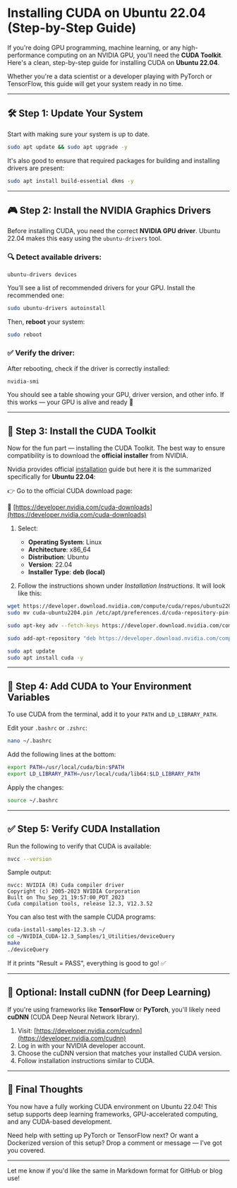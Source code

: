 # Installing CUDA on Ubuntu 22.04 (Step-by-Step Guide)

If you're doing GPU programming, machine learning, or any high-performance computing on an NVIDIA GPU, you'll need the **CUDA Toolkit**. Here's a clean, step-by-step guide for installing CUDA on **Ubuntu 22.04**.

Whether you're a data scientist or a developer playing with PyTorch or TensorFlow, this guide will get your system ready in no time.

---

## 🛠️ Step 1: Update Your System

Start with making sure your system is up to date.

```bash
sudo apt update && sudo apt upgrade -y
```

It's also good to ensure that required packages for building and installing drivers are present:

```bash
sudo apt install build-essential dkms -y
```

---

## 🎮 Step 2: Install the NVIDIA Graphics Drivers

Before installing CUDA, you need the correct **NVIDIA GPU driver**. Ubuntu 22.04 makes this easy using the `ubuntu-drivers` tool.

### 🔍 Detect available drivers:

```bash
ubuntu-drivers devices
```

You’ll see a list of recommended drivers for your GPU. Install the recommended one:

```bash
sudo ubuntu-drivers autoinstall
```

Then, **reboot** your system:

```bash
sudo reboot
```

### ✅ Verify the driver:

After rebooting, check if the driver is correctly installed:

```bash
nvidia-smi
```

You should see a table showing your GPU, driver version, and other info. If this works — your GPU is alive and ready 🎉

---

## 💾 Step 3: Install the CUDA Toolkit

Now for the fun part — installing the CUDA Toolkit. The best way to ensure compatibility is to download the **official installer** from NVIDIA.

Nvidia provides official [installation](https://docs.nvidia.com/cuda/cuda-installation-guide-linux/) guide but here it is the summarized specifically for **Ubuntu 22.04**:

👉 Go to the official CUDA download page:

🔗 [https://developer.nvidia.com/cuda-downloads](https://developer.nvidia.com/cuda-downloads)

1. Select:
   - **Operating System**: Linux  
   - **Architecture**: x86_64  
   - **Distribution**: Ubuntu  
   - **Version**: 22.04  
   - **Installer Type**: **deb (local)**

2. Follow the instructions shown under *Installation Instructions*. It will look like this:

```bash
wget https://developer.download.nvidia.com/compute/cuda/repos/ubuntu2204/x86_64/cuda-ubuntu2204.pin
sudo mv cuda-ubuntu2204.pin /etc/apt/preferences.d/cuda-repository-pin-600

sudo apt-key adv --fetch-keys https://developer.download.nvidia.com/compute/cuda/repos/ubuntu2204/x86_64/3bf863cc.pub

sudo add-apt-repository "deb https://developer.download.nvidia.com/compute/cuda/repos/ubuntu2204/x86_64/ /"

sudo apt update
sudo apt install cuda -y
```

---

## 🚀 Step 4: Add CUDA to Your Environment Variables

To use CUDA from the terminal, add it to your `PATH` and `LD_LIBRARY_PATH`.

Edit your `.bashrc` or `.zshrc`:

```bash
nano ~/.bashrc
```

Add the following lines at the bottom:

```bash
export PATH=/usr/local/cuda/bin:$PATH
export LD_LIBRARY_PATH=/usr/local/cuda/lib64:$LD_LIBRARY_PATH
```

Apply the changes:

```bash
source ~/.bashrc
```

---

## ✅ Step 5: Verify CUDA Installation

Run the following to verify that CUDA is available:

```bash
nvcc --version
```

Sample output:

```
nvcc: NVIDIA (R) Cuda compiler driver
Copyright (c) 2005-2023 NVIDIA Corporation
Built on Thu_Sep_21_19:57:00_PDT_2023
Cuda compilation tools, release 12.3, V12.3.52
```

You can also test with the sample CUDA programs:

```bash
cuda-install-samples-12.3.sh ~/
cd ~/NVIDIA_CUDA-12.3_Samples/1_Utilities/deviceQuery
make
./deviceQuery
```

If it prints "Result = PASS", everything is good to go! ✅

---

## 🧹 Optional: Install cuDNN (for Deep Learning)

If you're using frameworks like **TensorFlow** or **PyTorch**, you'll likely need **cuDNN** (CUDA Deep Neural Network library).

1. Visit: [https://developer.nvidia.com/cudnn](https://developer.nvidia.com/cudnn)
2. Log in with your NVIDIA developer account.
3. Choose the cuDNN version that matches your installed CUDA version.
4. Follow installation instructions similar to CUDA.

---

## 🧠 Final Thoughts

You now have a fully working CUDA environment on Ubuntu 22.04! This setup supports deep learning frameworks, GPU-accelerated computing, and any CUDA-based development.

Need help with setting up PyTorch or TensorFlow next? Or want a Dockerized version of this setup? Drop a comment or message — I’ve got you covered.

---

Let me know if you'd like the same in Markdown format for GitHub or blog use!
